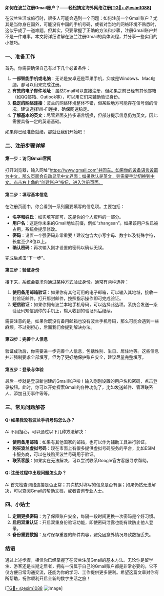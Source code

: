**如何在波兰注册Gmail账户？——轻松搞定海外网络注册[[TG💪+ @esim1088](https://t.me/s/esim1088)]**

在波兰生活或旅行时，很多人可能会遇到一个问题：如何注册一个Gmail账户？尤其是当你身在国外，可能没有中国的手机号码，或者对当地的网络环境不熟悉时，这似乎成了一道难题。但其实，只要掌握了正确的方法和步骤，注册Gmail账户并不是一件难事。本文将详细讲解在波兰注册Gmail的具体流程，并分享一些实用的小技巧。

### 一、准备工作

首先，你需要确保自己有以下几个必备条件：

1. **一部智能手机或电脑**：无论是安卓还是苹果手机，抑或是Windows、Mac电脑，都可以用来完成注册。
2. **有效的电子邮件地址**：虽然Gmail可以直接注册，但如果之前已经有其他邮箱（如QQ邮箱、Outlook等），可以用它们来辅助验证身份。
3. **稳定的网络连接**：波兰的网络环境整体不错，但某些地方可能存在信号弱的情况。建议选择Wi-Fi连接，确保网速稳定。
4. **了解基本的英文**：尽管界面支持多语言切换，但部分提示信息仍为英文，因此需要具备一定的英语基础。

如果你已经准备就绪，那就让我们开始吧！

### 二、注册步骤详解

#### 第一步：访问Gmail官网

打开浏览器，输入网址“https://www.gmail.com”并回车。如果你的设备语言设置为中文，那么页面会自动显示中文界面；如果默认是英文，则需要手动切换到中文。点击右上角的“创建账户”按钮，进入注册页面。

#### 第二步：填写基本信息

在注册页面中，你会看到一系列需要填写的信息项。主要包括：

- **名字和姓氏**：如实填写即可，这是你的个人资料的一部分。
- **用户名**：这是你未来的Gmail地址前缀，例如“zhangsan”。如果该用户名已被占用，系统会提示修改。
- **密码**：设置一个强密码非常重要！建议包含大小写字母、数字以及特殊字符，长度至少8位以上。
- **确认密码**：再次输入刚才设置的密码以确认无误。

完成后点击“下一步”。

#### 第三步：验证身份

接下来，系统会要求你通过某种方式验证身份。通常有两种选择：

1. **使用备用邮箱验证**：如果你有其他可用的电子邮箱，可以输入其地址，接收一封验证邮件。打开那封邮件，按照指示操作即可完成验证。
2. **短信验证**：如果你拥有波兰本地手机号码，可以选择此选项。系统会发送一条验证码短信到你的手机上，输入收到的验证码后继续。

需要注意的是，如果你既没有备用邮箱也没有波兰手机号码，那么可能会遇到一些麻烦。不过别担心，后面我们会提到解决办法。

#### 第四步：完善个人信息

验证成功后，你需要进一步完善个人信息，包括性别、生日、居住地等。这些信息并非强制要求全部填写，但为了更好地保护账户安全，建议尽量完整填写。

#### 第五步：登录与体验

最后一步就是登录新创建的Gmail账户啦！输入刚刚设置的用户名和密码，点击登录按钮。此时，你可以开始探索Gmail的各种功能了，比如发送邮件、管理联系人、添加日历事件等等。

### 三、常见问题解答

#### Q: 如果我没有波兰手机号码怎么办？
A: 不用担心，可以通过以下几种方法解决：
- **使用备用邮箱**：如果有其他国家的邮箱，也可以作为辅助工具进行验证。
- **购买波兰虚拟号码**：现在市面上有很多提供虚拟号码服务的平台，比如ESIM卡服务商，可以在线购买波兰号码用于验证。
- **联系客服**：如果实在无法解决，可以尝试联系Google官方客服寻求帮助。

#### Q: 注册过程中出现问题怎么办？
A: 首先检查网络连接是否正常；其次核对填写的信息是否有误；如果仍然无法解决，可以查阅Gmail的帮助文档，或者咨询专业人士。

### 四、小贴士

1. **定期更换密码**：为了保障账户安全，每隔一段时间更换一次密码是个好习惯。
2. **启用双重认证**：开启双重身份验证功能，即使密码泄露也能有效防止他人登录。
3. **备份重要数据**：及时保存重要的邮件内容，避免因意外情况导致数据丢失。

### 结语

通过上述步骤，相信你已经掌握了在波兰注册Gmail的基本方法。无论你是留学生、游客还是长期定居者，拥有一份属于自己的Gmail账户都是非常必要的。它不仅方便日常沟通交流，还能为你的学习、工作提供更多便利。希望这篇文章对你有所帮助，祝你顺利开启全新的数字生活之旅！

[[TG💪+ @esim1088](https://t.me/s/esim1088) ![Image](https://i.postimg.cc/4NQfJmqS/Snipaste-2025-05-13-00-14-12.png)]
